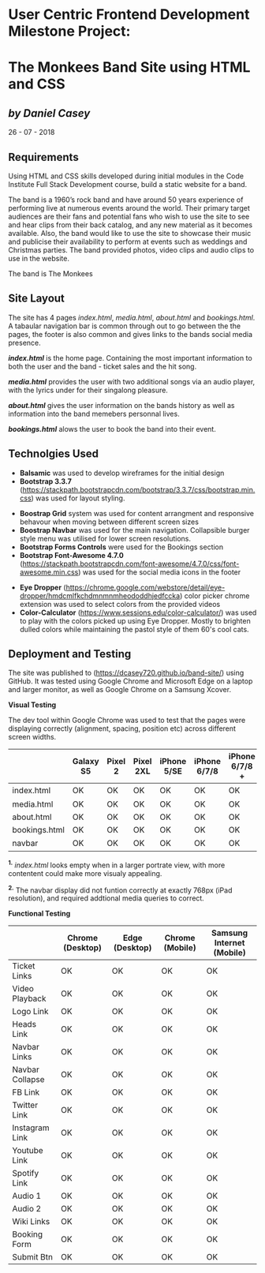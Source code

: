 User Centric Frontend Development Milestone Project:
====================================================
The Monkees Band Site using HTML and CSS
====================================================

*by Daniel Casey*
----------------------
26 - 07 - 2018

Requirements
-------------

Using HTML and CSS skills developed during initial modules in the Code Institute Full Stack Development course, build a static website for a band.

The band is a 1960’s rock band and have around 50 years experience of performing live at numerous events around the world.
Their primary target audiences are their fans and potential fans who wish to use the site to see and hear clips from their back catalog, and any new material as it becomes available.
Also, the band would like to use the site to showcase their music and publicise their availability to perform at events such as weddings and Christmas parties.
The band provided photos, video clips and audio clips to use in the website.

The band is The Monkees

Site Layout
---------------
The site has 4 pages *index.html*, *media.html*, *about.html* and *bookings.html*. A tabaular navigation bar is common through out to go between the the pages, the footer is also common and gives links to the bands social media presence.

*__index.html__* is the home page. Containing the most important information to both the user and the band - ticket sales and the hit song.

*__media.html__* provides the user with two additional songs via an audio player, with the lyrics under for their singalong pleasure.

*__about.html__* gives the user information on the bands history as well as information into the band memebers personnal lives.

*__bookings.html__* alows the user to book the band into their event.

Technolgies Used
---------------
* __Balsamic__ was used to develop wireframes for the initial design
* __Bootstrap 3.3.7__ (https://stackpath.bootstrapcdn.com/bootstrap/3.3.7/css/bootstrap.min.css) was used for layout styling. 
 - __Boostrap Grid__ system was used for content arrangment and responsive behavour when moving between different screen sizes
 - __Boostrap Navbar__ was used for the main navigation. Collapsible burger style menu was utilised for lower screen resolutions.
 - __Bootstrap Forms Controls__ were used for the Bookings section
 - __Bootstrap Font-Awesome 4.7.0__ (https://stackpath.bootstrapcdn.com/font-awesome/4.7.0/css/font-awesome.min.css) was used for the social media icons in the footer
* __Eye Dropper__ (https://chrome.google.com/webstore/detail/eye-dropper/hmdcmlfkchdmnmnmheododdhjedfccka) color picker chrome extension was used to select colors from the provided videos
* __Color-Calculator__ (https://www.sessions.edu/color-calculator/) was used to play with the colors picked up using Eye Dropper. Mostly to brighten dulled colors while maintaining the pastol style of them 60's cool cats.

Deployment and Testing
-----------------------
The site was published to (https://dcasey720.github.io/band-site/) using GitHub.
It was tested using Google Chrome and Microsoft Edge on a laptop and larger monitor, as well as Google Chrome on a Samsung Xcover.

__Visual Testing__

The dev tool within Google Chrome was used to test that the pages were displaying correctly (alignment, spacing, position etc) across different screen widths.  

|               | Galaxy S5 | Pixel 2 | Pixel 2XL | iPhone 5/SE |	iPhone 6/7/8 | iPhone 6/7/8 + | iPhone X | iPad            | iPad Pro               | Responsive 1366 x 768 | Responsive 1680 x 1050 |  
| ------------- | --------- | ------- | --------- | ----------- | -------------- | -------------- | -------- | --------------- | ---------------------- | --------------------- | ---------------------- |
| index.html    | OK        | OK      | OK        | OK          | OK             | OK             | OK       | OK              | OK<sup>1.</sup>        | OK                    | OK                     | 
| media.html    | OK        | OK      | OK        | OK          | OK             | OK             | OK       | OK              | OK                     | OK                    | OK                     | 
| about.html    | OK        | OK      | OK        | OK          | OK             | OK             | OK       | OK              | OK                     | OK                    | OK                     | 
| bookings.html | OK        | OK      | OK        | OK          | OK             | OK             | OK       | OK              | OK                     | OK                    | OK                     | 
| navbar        | OK        | OK      | OK        | OK          | OK             | OK             | OK       | OK<sup>2.</sup> | OK                     | OK                    | OK                     | 

<sup><b>1.</b></sup> <i>index.html</i> looks empty when in a larger portrate view, with more contentent could make more visualy appealing.

<sup><b>2.</b></sup> The navbar display did not funtion correctly at exactly 768px (iPad resolution), and required addtional media queries to correct.

__Functional Testing__

|                | Chrome (Desktop) | Edge (Desktop) | Chrome (Mobile) | Samsung Internet (Mobile)|
| -------------  | ---------------- | -------------- | --------------- | ------------------------ |
| Ticket Links   | OK               | OK             | OK              | OK                       |
| Video Playback | OK               | OK             | OK              | OK                       | 
| Logo Link      | OK               | OK             | OK              | OK                       |
| Heads Link     | OK               | OK             | OK              | OK                       | 
| Navbar Links   | OK               | OK             | OK              | OK                       | 
| Navbar Collapse| OK               | OK             | OK              | OK                       | 
| FB Link        | OK               | OK             | OK              | OK                       |
| Twitter Link   | OK               | OK             | OK              | OK                       |
| Instagram Link | OK               | OK             | OK              | OK                       | 
| Youtube Link   | OK               | OK             | OK              | OK                       | 
| Spotify Link   | OK               | OK             | OK              | OK                       |
| Audio 1        | OK               | OK             | OK              | OK                       |
| Audio 2        | OK               | OK             | OK              | OK                       |
| Wiki Links     | OK               | OK             | OK              | OK                       |
| Booking Form   | OK               | OK             | OK              | OK                       |
| Submit Btn     | OK               | OK             | OK              | OK                       |